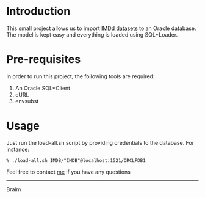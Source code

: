 
# Introduction

This small project allows us to import [IMDd datasets](https://www.imdb.com/interfaces/) to an Oracle database. The model is kept easy and everything is loaded using SQL\*Loader.

# Pre-requisites

In order to run this project, the following tools are required:

1. An Oracle SQL*Client
2. cURL
3. envsubst

# Usage

Just run the load-all.sh script by providing credentials to the database. For instance:

```
% ./load-all.sh IMDB/"IMDB"@localhost:1521/ORCLPDB1
```


Feel free to contact [me](braimt@gmail.com) if you have any questions

---
Braim 